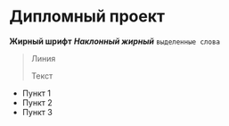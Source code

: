 
# Дипломный проект 

**Жирный шрифт**
***Наклонный жирный***
`выделенные слова`
> Линия
> 
> Текст

* Пункт 1
* Пункт 2
* Пункт 3

